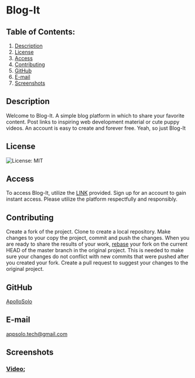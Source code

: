 # Blog-It
## Table of Contents:
  1. [Description](#description) 
  2. [License](#license)
  3. [Access](#access)  
  4. [Contributing](#contributing)
  5. [GitHub](#gitHub)
  6. [E-mail](#e-mail)
  7. [Screenshots](#screenshots)
## Description
Welcome to Blog-It. A simple blog platform in which to share your favorite content. Post links to inspiring web development material or cute puppy videos. An account is easy to create and forever free. Yeah, so just Blog-It  
## License
![License: MIT](https://img.shields.io/badge/License-MIT-yellow.svg)
## Access
To access Blog-It, utilize the [LINK](https://guarded-beach-94931.herokuapp.com/) provided. Sign up for an account to gain instant access. Please utilize the platform respectfully and responsibly.   
## Contributing
Create a fork of the project. Clone to create a local repository. Make changes to your copy the project, commit and push the changes. When you are ready to share the results of your work, [rebase](https://www.jetbrains.com/help/ruby/contribute-to-projects.html?source=google&medium=cpc&campaign=10116875233&gclid=CjwKCAjwoduRBhA4EiwACL5RPwRCscIRY-jH-olu0ltpGsBNk4a8XTZqANyML6Ff8yHeTCtiOt1hqRoCP5YQAvD_BwE#rebase-fork) your fork on the current HEAD of the master branch in the original project. This is needed to make sure your changes do not conflict with new commits that were pushed after you created your fork. Create a pull request to suggest your changes to the original project.
## GitHub
[ApolloSolo](https://github.com/ApolloSolo)
## E-mail
appsolo.tech@gmail.com
## Screenshots
### [Video](/public/photos/blog-it.png);
